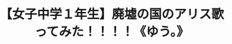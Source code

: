 ---
title: "【女子中学１年生】廃墟の国のアリス歌ってみた！！！！《ゆう。》"
youtube_video_id: "WrLXe_4h2hM"
work_category: "Mix"
---